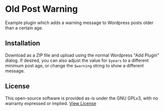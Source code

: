 # Old Post Warning

Example plugin which adds a warning message to Wordpress posts older than a certain age.

## Installation

Download as a ZIP file and upload using the normal Wordpress "Add Plugin" dialog. If desired, you can also adjust the value for `$years` to a different minimum post age, or change the `$warning` string to show a different message.

## License

This open-source software is provided as-is under the GNU GPLv3, with no warranty expressed or implied. [View License](LICENSE)
